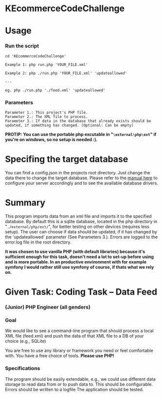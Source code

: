 # KEcommerceCodeChallenge

# Usage

### Run the script
```
cd 'KEcommerceCodeChallenge'

Example 1: php run.php 'YOUR_FILE.xml'

Example 2: php ./run.php 'YOUR_FILE.xml' 'updateallowed'

---

eg. php ./run.php './feed.xml' 'updateallowed'
```

### Parameters
```
Parameter 1.: This project's PHP file.
Parameter 2.: The XML file to process.
Parameter 3.: If data in the database that already exists should be updated, if something has changed. (Optional: Can be empty)
```

**PROTIP: You can use the portable php excutable in "`\external\php\ext`" if you're on windows, so no setup is needed :).**

# Specifing the target database
You can find a config.json in the projects root directory. Just change the data there to change the target database.
Please refer to the [manual here](https://www.php.net/manual/en/pdo.installation.php) to configure your server accordingly and to see the available database drivers.
 
# Summary

This program imports data from an xml file and imports it to the specified database.
By default this is a sqlite database, located in the php directory in "`./external/php/ext/`", for better testing on other devices (requires less setup).
The user can choose if data should be updated, if it has changed by the 'updateallowed' parameter (See Parameters 3.).
Errors are logged to the error.log file in the root directory.

**It was chosen to use vanilla PHP (with default libraries) because it's sufficient enough for this task, doesn't need a lot to set-up before using and is more portable. In an productive environment with for example symfony I would rather still use symfony of course, if thats what we rely on.**

# Given Task: Coding Task – Data Feed 
### (Junior) PHP Engineer (all genders)
### Goal 
We would like to see a command-line program that should process a local XML file (feed.xml) and push the data of that XML file to a DB of your choice (e.g., SQLite) 

You are free to use any library or framework you need or feel comfortable with. You have a free choice of tools. **Please use PHP!**
### Specifications 
The program should be easily extendable, e.g., we could use different data storage to read data from or to push data to. This should be configurable. 
Errors should be written to a logfile
The application should be tested.
